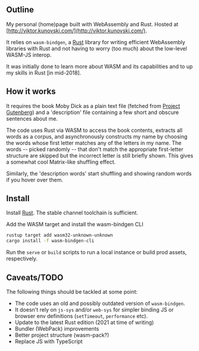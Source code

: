 ## Outline

My personal (home)page built with WebAssembly and Rust. Hosted at [http://viktor.kunovski.com/](http://viktor.kunovski.com/).

It relies on `wasm-bindgen`, a [Rust](https://www.rust-lang.org/) library for writing efficient WebAssembly libraries with Rust and not having to worry (too much) about the low-level WASM-JS interop.

It was initially done to learn more about WASM and its capabilities and to up my skills in Rust [in mid-2018].

## How it works

It requires the book Moby Dick as a plain text file (fetched from [Project Gutenberg](https://www.gutenberg.org/ebooks/2701)) and a 'description' file containing a few short and obscure sentences about me.

The code uses Rust via WASM to access the book contents, extracts all words as a corpus, and asynchronously constructs my name by choosing the words whose first letter matches any of the letters in my name. The words -- picked randomly -- that don't match the appropriate first-letter structure are skipped but the incorrect letter is still briefly shown. This gives a somewhat cool Matrix-like shuffling effect.

Similarly, the 'description words' start shuffling and showing random words if you hover over them.

## Install

Install [Rust](https://rustup.rs/). The stable channel toolchain is sufficient.

Add the WASM target and install the wasm-bindgen CLI

```sh
rustup target add wasm32-unknown-unknown
cargo install -f wasm-bindgen-cli
```

Run the `serve` or `build` scripts to run a local instance or build prod assets, respectively.

## Caveats/TODO

The following things should be tackled at some point:

- The code uses an old and possibly outdated version of `wasm-bindgen`.
- It doesn't rely on `js-sys` and/or `web-sys` for simpler binding JS or browser env definitions (`setTimeout`, `performance` etc).
- Update to the latest Rust edition (2021 at time of writing)
- Bundler (WebPack) improvements
- Better project structure (wasm-pack?)
- Replace JS with TypeScript
